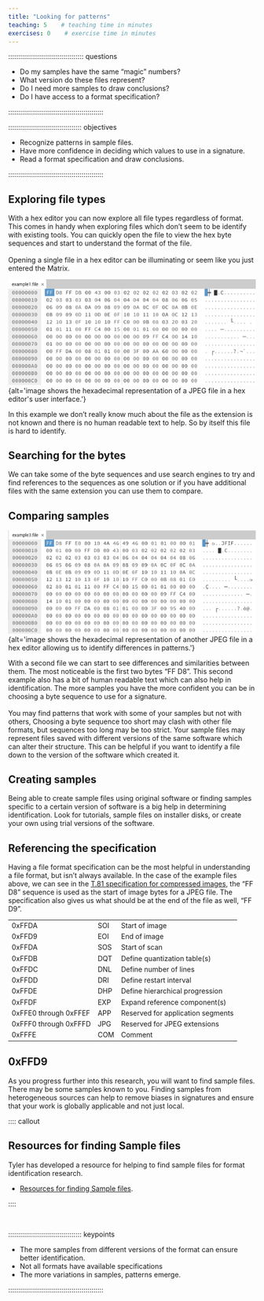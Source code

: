 ```yaml
---
title: "Looking for patterns"
teaching: 5    # teaching time in minutes
exercises: 0    # exercise time in minutes
---
```


:::::::::::::::::::::::::::::::::::::: questions

* Do my samples have the same “magic” numbers?
* What version do these files represent?
* Do I need more samples to draw conclusions?
* Do I have access to a format specification?

::::::::::::::::::::::::::::::::::::::::::::::::

::::::::::::::::::::::::::::::::::::: objectives

* Recognize patterns in sample files.
* Have more confidence in deciding which values to use in a signature.
* Read a format specification and draw conclusions.

::::::::::::::::::::::::::::::::::::::::::::::::

## Exploring file types

With a hex editor you can now explore all file types regardless of format.
This comes in handy when exploring files which don’t seem to be identify
with existing tools. You can quickly open the file to view the hex byte
sequences and start to understand the format of the file.
<br><br>
Opening a single file in a hex editor can be illuminating or seem like
you just entered the Matrix.

![What would Trinity do?](./fig/05-matrix.png){alt='image shows the hexadecimal representation of a JPEG file in a hex editor\'s user interface.'}

In this example we don’t really know much about the file as the
extension is not known and there is no human readable text to help. So by
itself this file is hard to identify.

## Searching for the bytes

We can take some of the byte sequences and use search engines to try and
find references to the sequences as one solution or if you have additional
files with the same extension you can use them to compare.

## Comparing samples

![Another JPEG for comparison.](./fig/06-example3.png){alt='image shows the hexadecimal representation of another JPEG file in a hex editor allowing us to identify differences in patterns.'}

With a second file we can start to see differences and similarities
between them. The most noticeable is the first two bytes “FF D8”. This
second example also has a bit of human readable text which can also help
in identification. The more samples you have the more confident you can be
in choosing a byte sequence to use for a signature.
<br><br>
You may find patterns that work with some of your samples but not with
others, Choosing a byte sequence too short may clash with other file formats,
but sequences too long may be too strict. Your sample files may represent
files saved with different versions of the same software which can alter
their structure. This can be helpful if you want to identify a file down to
the version of the software which created it.

## Creating samples

Being able to create sample files using original software or finding
samples specific to a certain version of software is a big help in
determining identification. Look for tutorials, sample files on installer
disks, or create your own using trial versions of the software.

## Referencing the specification

Having a file format specification can be the most helpful in
understanding a file format, but isn’t always available. In the case of the
example files above, we can see in the
[T.81 specification for compressed images](https://www.w3.org/Graphics/JPEG/itu-t81.pdf#page=36),
the “FF D8” sequence is used as the start of image bytes for a JPEG file.
The specification also gives us what should be at the end of the
file as well, “FF D9”.

<!--

![Markers showing in the JPEG specification.](./fig/07-spec.png){alt='image shows the descriptions given to different markers in the JPEG specification. These act like keys we can use to make file format signatures consistent.'}

-->

|  |  |  |
| --- | --- | --- |
| 0xFFDA | SOI | Start of image |
| 0xFFD9 | EOI | End of image |
| 0xFFDA | SOS | Start of scan |
| 0xFFDB | DQT | Define quantization table(s) |
| 0xFFDC | DNL | Define number of lines |
| 0xFFDD | DRI | Define restart interval |
| 0xFFDE | DHP | Define hierarchical progression |
| 0xFFDF | EXP | Expand reference component(s) |
| 0xFFE0 through 0xFFEF | APP | Reserved for application segments |
| 0xFFF0 through 0xFFFD | JPG | Reserved for JPEG extensions |
| 0xFFFE | COM | Comment |

## 0xFFD9

As you progress further into this research, you will want to find sample
files. There may be some samples known to you. Finding samples from
heterogeneous sources can help to remove biases in signatures and ensure
that your work is globally applicable and not just local.

:::: callout

## Resources for finding Sample files

Tyler has developed a resource for helping to find sample files for format
identification research.

* [Resources for finding Sample files](https://github.com/thorsted/fileformat).

::::

<!-- NB. Keypoints should appear at the end of the markdown file. Aesthetically
     it looks like it's better with an additional newline so adding that
     here and using this comment as a separator to make it easy to read
     content.
-->

<br>

::::::::::::::::::::::::::::::::::::: keypoints

* The more samples from different versions of the format can ensure better identification.
* Not all formats have available specifications
* The more variations in samples, patterns emerge.

::::::::::::::::::::::::::::::::::::::::::::::::

